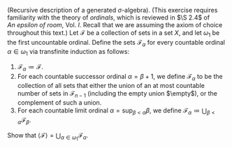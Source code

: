 (Recursive description of a generated $\sigma$-algebra). (This exercise requires familiarity with the theory of $ordinals$, which is reviewed in $\S 2.4$ of $An\ epsilon\ of\ room,\ \text{Vol}.\ I$. Recall that we are assuming the axiom of choice throughout this text.) Let $\mathcal{F}$ be a collection of sets in a set $X$, and let $\omega _1$ be the first uncountable ordinal. Define the sets $\mathcal{F}_\alpha$ for every countable ordinal $\alpha\in \omega _1$ via transfinite induction as follows:
1. $\mathcal{F}_\alpha\coloneqq\mathcal{F}$.
2. For each countable successor ordinal $\alpha=\beta+1$, we define $\mathcal{F}_\alpha$ to be the collection of all sets that either the union of an at most countable number of sets in $\mathcal{F}_{n-1}$ (including the empty union $\empty$), or the complement of such a union.
3. For each countable limit ordinal $\alpha=\sup _{\beta<\alpha}\beta$, we define $\mathcal{F}_\alpha\coloneqq \bigcup _{\beta<\alpha}\mathcal{F}_\beta$.

Show that $\langle \mathcal{F} \rangle=\bigcup _{\alpha\in \omega _1}\mathcal{F}_\alpha$.